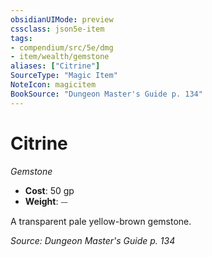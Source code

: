 ```yaml
---
obsidianUIMode: preview
cssclass: json5e-item
tags:
- compendium/src/5e/dmg
- item/wealth/gemstone
aliases: ["Citrine"]
SourceType: "Magic Item"
NoteIcon: magicitem
BookSource: "Dungeon Master's Guide p. 134"
---
```

# Citrine
*Gemstone*  

- **Cost**: 50 gp
- **Weight**: ⏤

A transparent pale yellow-brown gemstone.

*Source: Dungeon Master's Guide p. 134*